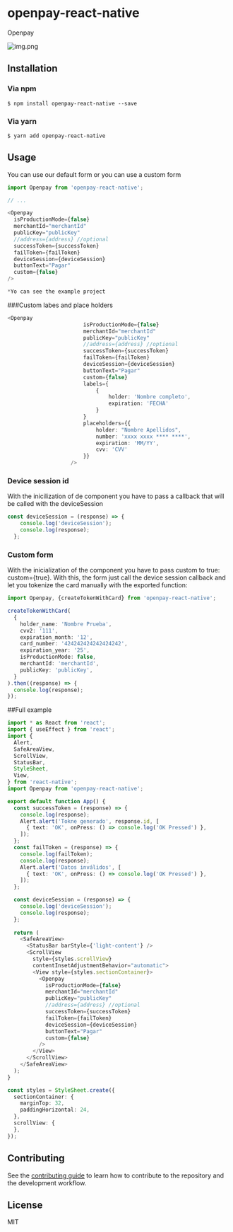 # openpay-react-native

Openpay


![img.png](img.png)

## Installation

### Via npm
`$ npm install openpay-react-native --save`

### Via yarn
`$ yarn add openpay-react-native`

## Usage

You can use our default form or you can use a custom form

```js
import Openpay from 'openpay-react-native';

// ...

<Openpay
  isProductionMode={false}
  merchantId="merchantId"
  publicKey="publicKey"
  //address={address} //optional
  successToken={successToken}
  failToken={failToken}
  deviceSession={deviceSession}
  buttonText="Pagar"
  custom={false}
/>

*Yo can see the example project
```

###Custom labes and place holders

```ts
<Openpay
                        isProductionMode={false}
                        merchantId="merchantId"
                        publicKey="publicKey"
                        //address={address} //optional
                        successToken={successToken}
                        failToken={failToken}
                        deviceSession={deviceSession}
                        buttonText="Pagar"
                        custom={false}
                        labels={
                            {
                                holder: 'Nombre completo',
                                expiration: 'FECHA'
                            }
                        }
                        placeholders={{
                            holder: "Nombre Apellidos",
                            number: 'xxxx xxxx **** ****',
                            expiration: 'MM/YY',
                            cvv: 'CVV'
                        }}
                    />
```

### Device session id
With the inicilization of de component you have to pass a callback that will be called with the deviceSession

```js
const deviceSession = (response) => {
    console.log('deviceSession');
    console.log(response);
  };
```

### Custom form
With the inicialization of the component you have to pass custom to true: custom={true}. With this, the form just call the device
session callback and let you tokenize the card manually with the exported function:

```ts
import Openpay, {createTokenWithCard} from 'openpay-react-native';
```

```ts
createTokenWithCard(
  {
    holder_name: 'Nombre Prueba',
    cvv2: '111',
    expiration_month: '12',
    card_number: '424242424242424242',
    expiration_year: '25',
    isProductionMode: false,
    merchantId: 'merchantId',
    publicKey: 'publicKey',
  }
).then((response) => {
  console.log(response);
});
```


##Full example
```ts
import * as React from 'react';
import { useEffect } from 'react';
import {
  Alert,
  SafeAreaView,
  ScrollView,
  StatusBar,
  StyleSheet,
  View,
} from 'react-native';
import Openpay from 'openpay-react-native';

export default function App() {
  const successToken = (response) => {
    console.log(response);
    Alert.alert('Tokne generado', response.id, [
      { text: 'OK', onPress: () => console.log('OK Pressed') },
    ]);
  };
  const failToken = (response) => {
    console.log(failToken);
    console.log(response);
    Alert.alert('Datos inválidos', [
      { text: 'OK', onPress: () => console.log('OK Pressed') },
    ]);
  };

  const deviceSession = (response) => {
    console.log('deviceSession');
    console.log(response);
  };
  
  return (
    <SafeAreaView>
      <StatusBar barStyle={'light-content'} />
      <ScrollView
        style={styles.scrollView}
        contentInsetAdjustmentBehavior="automatic">
        <View style={styles.sectionContainer}>
          <Openpay
            isProductionMode={false}
            merchantId="merchantId"
            publicKey="publicKey"
            //address={address} //optional
            successToken={successToken}
            failToken={failToken}
            deviceSession={deviceSession}
            buttonText="Pagar"
            custom={false}
          />
        </View>
      </ScrollView>
    </SafeAreaView>
  );
}

const styles = StyleSheet.create({
  sectionContainer: {
    marginTop: 32,
    paddingHorizontal: 24,
  },
  scrollView: {
  },
});

```

## Contributing

See the [contributing guide](CONTRIBUTING.md) to learn how to contribute to the repository and the development workflow.

## License

MIT
